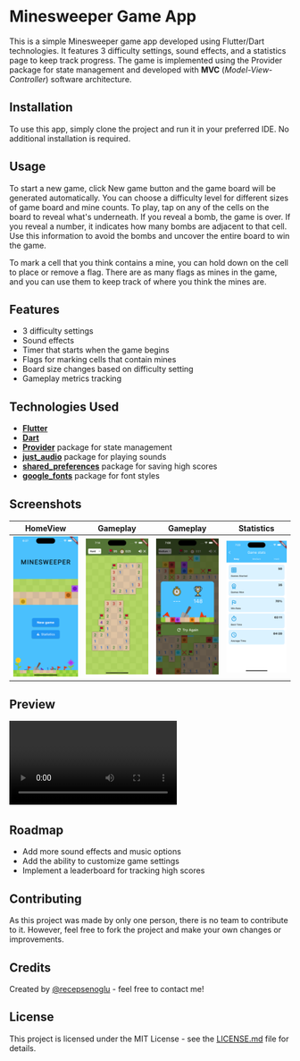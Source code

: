 # Minesweeper Game App

This is a simple Minesweeper game app developed using Flutter/Dart technologies. It features 3 difficulty settings, sound effects, and a statistics page to keep track progress. The game is implemented using the Provider package for state management and developed with **MVC** (_Model-View-Controller_) software architecture.

## Installation

To use this app, simply clone the project and run it in your preferred IDE. No additional installation is required.

## Usage

To start a new game, click New game button and the game board will be generated automatically. You can choose a difficulty level for different sizes of game board and mine counts. To play, tap on any of the cells on the board to reveal what's underneath. If you reveal a bomb, the game is over. If you reveal a number, it indicates how many bombs are adjacent to that cell. Use this information to avoid the bombs and uncover the entire board to win the game.

To mark a cell that you think contains a mine, you can hold down on the cell to place or remove a flag. There are as many flags as mines in the game, and you can use them to keep track of where you think the mines are.

## Features

- 3 difficulty settings
- Sound effects
- Timer that starts when the game begins
- Flags for marking cells that contain mines
- Board size changes based on difficulty setting
- Gameplay metrics tracking



## Technologies Used

- [**Flutter**](https://flutter.dev)
- [**Dart**](https://dart.dev)
- [**Provider**](https://pub.dev/packages/provider)  package for state management
- [**just_audio**](https://pub.dev/packages/just_audio) package for playing sounds
- [**shared_preferences**](https://pub.dev/packages/shared_preferences) package for saving high scores
- [**google_fonts**](https://pub.dev/packages/google_fonts) package for font styles

## Screenshots
HomeView |Gameplay |Gameplay |Statistics
:-:|:-:|:-:|:-:
<img src="./screenshots/home.png" width=300/> | <img src="./screenshots/gameplay.png" width=300/> | <img src="./screenshots/lose_screen.png" width=300/> | <img src="./screenshots/statistics.png" width=300/>

## Preview
![Preview](./preview/preview.mp4)

## Roadmap

- Add more sound effects and music options
- Add the ability to customize game settings
- Implement a leaderboard for tracking high scores

## Contributing

As this project was made by only one person, there is no team to contribute to it. However, feel free to fork the project and make your own changes or improvements.

## Credits

Created by [@recepsenoglu](https://github.com/recepsenoglu) - feel free to contact me!

## License

This project is licensed under the MIT License - see the [LICENSE.md](https://github.com/recepsenoglu/minesweeper/blob/main/LICENSE) file for details.
